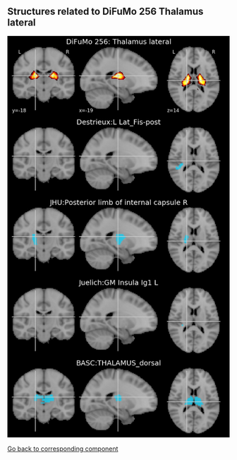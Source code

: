 


## Structures related to DiFuMo 256 Thalamus lateral

![158](158.jpg "Structures related to DiFuMo 256 Thalamus lateral")

[Go back to corresponding component](https://parietal-inria.github.io/DiFuMo/256/html/158.html)